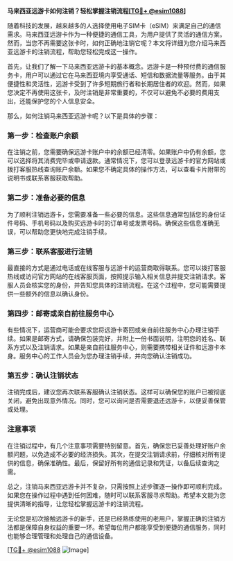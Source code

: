 **马来西亚远游卡如何注销？轻松掌握注销流程[[TG💪+ @esim1088](https://t.me/s/esim1088)]**

随着科技的发展，越来越多的人选择使用电子SIM卡（eSIM）来满足自己的通信需求。马来西亚远游卡作为一种便捷的通信工具，为用户提供了灵活的通信方案。然而，当您不再需要这张卡时，如何正确地注销它呢？本文将详细为您介绍马来西亚远游卡的注销流程，帮助您轻松完成这一操作。

首先，让我们了解一下马来西亚远游卡的基本概念。远游卡是一种预付费的通信服务卡，用户可以通过它在马来西亚境内享受通话、短信和数据流量等服务。由于其便捷性和灵活性，远游卡受到了许多短期旅行者和长期居住者的欢迎。然而，如果您决定不再使用这张卡，及时注销是非常重要的，不仅可以避免不必要的费用支出，还能保护您的个人信息安全。

那么，如何注销马来西亚远游卡呢？以下是具体的步骤：

### 第一步：检查账户余额

在注销之前，您需要确保远游卡账户中的余额已经清零。如果账户中仍有余额，您可以选择将其消费完毕或申请退款。通常情况下，您可以登录远游卡的官方网站或拨打客服热线查询账户余额。如果您不确定具体的操作方法，可以查看卡片附带的说明书或联系客服获取帮助。

### 第二步：准备必要的信息

为了顺利注销远游卡，您需要准备一些必要的信息。这些信息通常包括您的身份证件号码、手机号码以及购买远游卡时的订单号或发票号码。确保这些信息准确无误，可以帮助您更快地完成注销手续。

### 第三步：联系客服进行注销

最直接的方式是通过电话或在线客服与远游卡的运营商取得联系。您可以拨打客服热线或访问官方网站的在线客服页面，按照提示输入相关信息并提交注销请求。客服人员会核实您的身份，并告知您具体的注销流程。在这个过程中，您可能需要提供一些额外的信息以确认身份。

### 第四步：邮寄或亲自前往服务中心

有些情况下，运营商可能会要求您将远游卡寄回或亲自前往服务中心办理注销手续。如果是邮寄方式，请确保包装完好，并附上一份书面说明，注明您的姓名、联系方式以及注销请求。如果是亲自前往服务中心，则需要携带相关证件和远游卡本身。服务中心的工作人员会为您办理注销手续，并向您确认注销成功。

### 第五步：确认注销状态

注销完成后，建议您再次联系客服确认注销状态。这样可以确保您的账户已被彻底关闭，避免出现意外情况。同时，您可以询问是否需要退还远游卡，以便妥善保管或处理。

### 注意事项

在注销过程中，有几个注意事项需要特别留意。首先，确保您已妥善处理好账户余额问题，以免造成不必要的经济损失。其次，在提交注销请求前，仔细核对所有提供的信息，确保准确性。最后，保留好所有的通信记录和凭证，以备后续查询之需。

总之，注销马来西亚远游卡并不复杂，只需按照上述步骤逐一操作即可顺利完成。如果您在操作过程中遇到任何困难，随时可以联系客服寻求帮助。希望本文能为您提供清晰的指导，让您轻松掌握远游卡的注销流程。

无论您是初次接触远游卡的新手，还是已经熟练使用的老用户，掌握正确的注销方法都是保障自身权益的重要一环。希望每位用户都能享受到便捷的通信服务，同时也能够合理管理和处理自己的通信设备。

[[TG💪+ @esim1088](https://t.me/s/esim1088) ![Image](https://i.postimg.cc/4NQfJmqS/Snipaste-2025-05-13-00-14-12.png)]